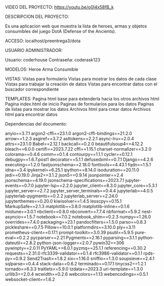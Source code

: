 VIDEO DEL PROYECTO:
https://youtu.be/o0I4x58fB_k

DESCRIPCION DEL PROYECTO:

Es una aplicacion web que muestra la lista de heroes, armas y objetos consumibles del juego DotA (Defense of the Ancients).

ACCESO: 
localhost/preentrega3/dota

USUARIO ADMINISTRADOR:

Usuario: coderhouse
Contraseña: coderask123

MODELOS:
Heroe
Arma
Consumible

VISTAS:
Vistas para formulario
Vistas para mostrar los datos de cada clase
Vistas para trabajar la creación de datos
Vistas para encontrar datos con el buscador correspondiente

TEMPLATES:
Pagina html base para extenderla hacia los otros archivos html
Pagina index.html de inicio
Paginas de formularios para los datos
Paginas de listas para mostrar los datos
Archivos html para crear datos
Archivos html para encontrar datos

Dependencias del documento:

anyio==3.7.1
argon2-cffi==23.1.0
argon2-cffi-bindings==21.2.0
arrow==1.2.3
asgiref==3.7.2
asttokens==2.2.1
async-lru==2.0.4
attrs==23.1.0
Babel==2.12.1
backcall==0.2.0
beautifulsoup4==4.12.2
bleach==6.0.0
certifi==2023.7.22
cffi==1.15.1
charset-normalizer==3.2.0
colorama==0.4.6
comm==0.1.4
contourpy==1.1.1
cycler==0.12.1
debugpy==1.6.7.post1
decorator==5.1.1
defusedxml==0.7.1
Django==4.2.6
executing==1.2.0
fastjsonschema==2.18.0
fonttools==4.43.1
fqdn==1.5.1
idna==3.4
ipykernel==6.25.1
ipython==8.14.0
isoduration==20.11.0
jedi==0.19.0
Jinja2==3.1.2
json5==0.9.14
jsonpointer==2.4
jsonschema==4.19.0
jsonschema-specifications==2023.7.1
jupyter-events==0.7.0
jupyter-lsp==2.2.0
jupyter_client==8.3.0
jupyter_core==5.3.1
jupyter_server==2.7.2
jupyter_server_terminals==0.4.4
jupyterlab==4.0.5
jupyterlab-pygments==0.2.2
jupyterlab_server==2.24.0
jupyterthemes==0.20.0
kiwisolver==1.4.5
lesscpy==0.15.1
MarkupSafe==2.1.3
matplotlib==3.8.0
matplotlib-inline==0.1.6
mistune==3.0.1
nbclient==0.8.0
nbconvert==7.7.4
nbformat==5.9.2
nest-asyncio==1.5.7
notebook==7.0.2
notebook_shim==0.2.3
numpy==1.26.0
overrides==7.4.0
packaging==23.1
pandocfilters==1.5.0
parso==0.8.3
pickleshare==0.7.5
Pillow==10.0.1
platformdirs==3.10.0
ply==3.11
prometheus-client==0.17.1
prompt-toolkit==3.0.39
psutil==5.9.5
pure-eval==0.2.2
pycparser==2.21
Pygments==2.16.1
pyparsing==3.1.1
python-dateutil==2.8.2
python-json-logger==2.0.7
pywin32==306
pywinpty==2.0.11
PyYAML==6.0.1
pyzmq==25.1.1
referencing==0.30.2
requests==2.31.0
rfc3339-validator==0.1.4
rfc3986-validator==0.1.1
rpds-py==0.9.2
Send2Trash==1.8.2
six==1.16.0
sniffio==1.3.0
soupsieve==2.4.1
sqlparse==0.4.4
stack-data==0.6.2
terminado==0.17.1
tinycss2==1.2.1
tornado==6.3.3
traitlets==5.9.0
tzdata==2023.3
uri-template==1.3.0
urllib3==2.0.4
wcwidth==0.2.6
webcolors==1.13
webencodings==0.5.1
websocket-client==1.6.2
